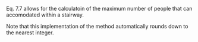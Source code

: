 Eq. 7.7 allows for the calculatoin of the maximum number
of people that can accomodated within a stairway.

Note that this implementation of the method
automatically rounds down to the nearest integer.